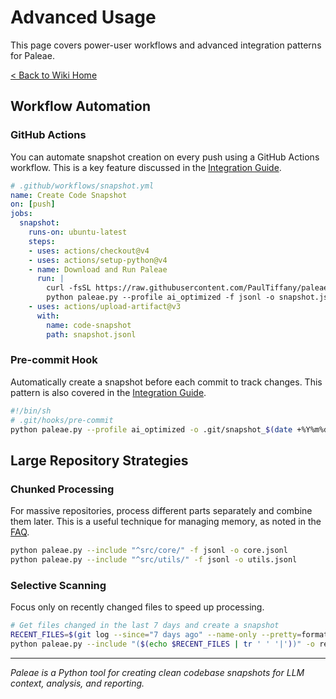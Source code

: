 # Advanced Usage

This page covers power-user workflows and advanced integration patterns for Paleae.

[< Back to Wiki Home](Home)

## Workflow Automation

### GitHub Actions
You can automate snapshot creation on every push using a GitHub Actions workflow. This is a key feature discussed in the [Integration Guide](Integration-Guide).

```yaml
# .github/workflows/snapshot.yml
name: Create Code Snapshot
on: [push]
jobs:
  snapshot:
    runs-on: ubuntu-latest
    steps:
    - uses: actions/checkout@v4
    - uses: actions/setup-python@v4
    - name: Download and Run Paleae
      run: |
        curl -fsSL https://raw.githubusercontent.com/PaulTiffany/paleae/main/paleae.py -o paleae.py
        python paleae.py --profile ai_optimized -f jsonl -o snapshot.jsonl
    - uses: actions/upload-artifact@v3
      with:
        name: code-snapshot
        path: snapshot.jsonl
```

### Pre-commit Hook
Automatically create a snapshot before each commit to track changes. This pattern is also covered in the [Integration Guide](Integration-Guide).
```bash
#!/bin/sh
# .git/hooks/pre-commit
python paleae.py --profile ai_optimized -o .git/snapshot_$(date +%Y%m%d).json
```

## Large Repository Strategies

### Chunked Processing
For massive repositories, process different parts separately and combine them later. This is a useful technique for managing memory, as noted in the [FAQ](FAQ).
```bash
python paleae.py --include "^src/core/" -f jsonl -o core.jsonl
python paleae.py --include "^src/utils/" -f jsonl -o utils.jsonl
```

### Selective Scanning
Focus only on recently changed files to speed up processing.
```bash
# Get files changed in the last 7 days and create a snapshot
RECENT_FILES=$(git log --since="7 days ago" --name-only --pretty=format: | sort -u)
python paleae.py --include "($(echo $RECENT_FILES | tr ' ' '|'))" -o recent.json
```

---
*Paleae is a Python tool for creating clean codebase snapshots for LLM context, analysis, and reporting.*
